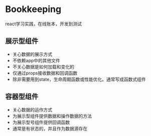 # Bookkeeping
react学习实践，在线账本，开发到测试

## 展示型组件
+ 关心数据的展示方式
+ 不依赖app中的其他文件
+ 不关心数据是如何加载和变化的
+ 仅通过props接收数据和回调函数
+ 除非需要用到state，生命周期函数或性能优化。通常写成函数式组件

## 容器型组件
+ 关心数据的运作方式
+ 为展示型组件提供数据和操作数据的方法
+ 为展示型号组件提供回调函数
+ 通常是有状态的，并且作为数据源存在